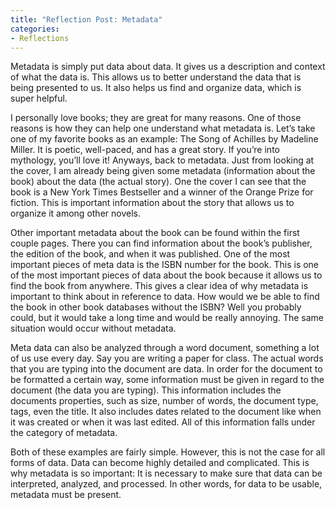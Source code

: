 ```yaml
---
title: "Reflection Post: Metadata"
categories:
- Reflections
---
```


Metadata is simply put data about data. It gives us a description and context of what the data is. This allows us to better understand the data that is being presented to us. It also helps us find and organize data, which is super helpful.

I personally love books; they are great for many reasons. One of those reasons is how they can help one understand what metadata is. Let’s take one of my favorite books as an example: The Song of Achilles by Madeline Miller. It is poetic, well-paced, and has a great story. If you’re into mythology, you’ll love it! Anyways, back to metadata. Just from looking at the cover, I am already being given some metadata (information about the book) about the data (the actual story). One the cover I can see that the book is a New York Times Bestseller and a winner of the Orange Prize for fiction. This is important information about the story that allows us to organize it among other novels. 

Other important metadata about the book can be found within the first couple pages. There you can find information about the book’s publisher, the edition of the book, and when it was published. One of the most important pieces of meta data is the ISBN number for the book. This is one of the most important pieces of data about the book because it allows us to find the book from anywhere. This gives a clear idea of why metadata is important to think about in reference to data. How would we be able to find the book in other book databases without the ISBN? Well you probably could, but it would take a long time and would be really annoying. The same situation would occur without metadata. 

Meta data can also be analyzed through a word document, something a lot of us use every day. Say you are writing a paper for class. The actual words that you are typing into the document are data. In order for the document to be formatted a certain way, some information must be given in regard to the document (the data you are typing). This information includes the documents properties, such as size, number of words, the document type, tags, even the title. It also includes dates related to the document like when it was created or when it was last edited. All of this information falls under the category of metadata. 

Both of these examples are fairly simple. However, this is not the case for all forms of data. Data can become highly detailed and complicated. This is why metadata is so important: It is necessary to make sure that data can be interpreted, analyzed, and processed. In other words, for data to be usable, metadata must be present. 
